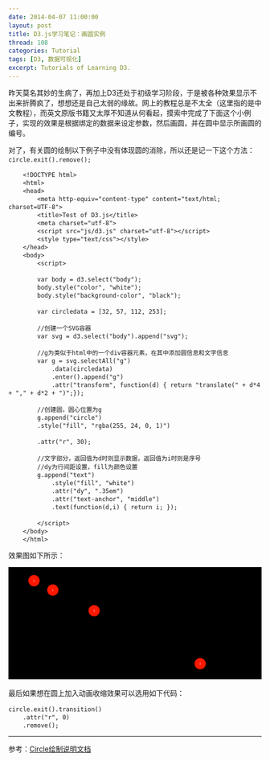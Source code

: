 ```yaml
---
date: 2014-04-07 11:00:00
layout: post
title: D3.js学习笔记：画圆实例
thread: 108
categories: Tutorial
tags: [D3, 数据可视化]
excerpt: Tutorials of Learning D3.
---
```


昨天莫名其妙的生病了，再加上D3还处于初级学习阶段，于是被各种效果显示不出来折腾疯了，想想还是自己太弱的缘故。网上的教程总是不太全（这里指的是中文教程），而英文原版书籍又太厚不知道从何看起，摸索中完成了下面这个小例子，实现的效果是根据绑定的数据来设定参数，然后画圆，并在圆中显示所画圆的编号。

对了，有关圆的绘制以下例子中没有体现圆的消除，所以还是记一下这个方法：`circle.exit().remove();`

```
	<!DOCTYPE html>
	<html>
	<head>
		<meta http-equiv="content-type" content="text/html; charset=UTF-8">
		<title>Test of D3.js</title>
		<meta charset="utf-8">
		<script src="js/d3.js" charset="utf-8"></script>
		<style type="text/css"></style>
	</head>
	<body>
		<script>

		var body = d3.select("body");
		body.style("color", "white");
		body.style("background-color", "black");
		
		var circledata = [32, 57, 112, 253];
		
		//创建一个SVG容器
		var svg = d3.select("body").append("svg");
		
		//g为类似于html中的一个div容器元素，在其中添加圆信息和文字信息
		var g = svg.selectAll("g")
			.data(circledata)
			.enter().append("g")
			.attr("transform", function(d) { return "translate(" + d*4 + "," + d*2 + ")";});
		
		//创建圆，圆心位置为g
		g.append("circle")
		.style("fill", "rgba(255, 24, 0, 1)")
		
		.attr("r", 30);
		
		//文字部分，返回值为d时则显示数据，返回值为i时则是序号
		//dy为行间距设置，fill为颜色设置
		g.append("text")
			.style("fill", "white")
			.attr("dy", ".35em")
			.attr("text-anchor", "middle")
			.text(function(d,i) { return i; });

		</script>
	</body>
	</html>
```

效果图如下所示：

![](/assets/2014-04-07-D3CircleExample.png "效果图")

最后如果想在圆上加入动画收缩效果可以选用如下代码：

```
circle.exit().transition()
    .attr("r", 0)
    .remove();
```

----

参考：[Circle绘制说明文档](http://mbostock.github.io/d3/tutorial/circle.html)